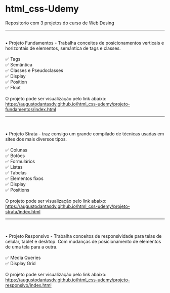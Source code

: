 # html_css-Udemy
 Repositorio com 3 projetos do curso de Web Desing
 <br>
 <hr>
 <br>
 ▪️ Projeto Fundamentos - Trabalha conceitos de posicionamentos verticais e horizontais de elementos, semântica de tags e classes.<br>
 <br>
 ✅ Tags<br>
 ✅ Semântica<br>
 ✅ Classes e Pseudoclasses<br>
 ✅ Display<br>
 ✅ Position<br>
 ✅ Float<br>
 <br>
 O projeto pode ser visualização pelo link abaixo:<br>
 <a href="https://augustodantasdv.github.io/html_css-Udemy/projeto-fundamentos/index.html">https://augustodantasdv.github.io/html_css-udemy/projeto-fundamentos/index.html</a>
 <br>
 <hr>
 <br>
 
 ▪️ Projeto Strata - traz consigo um grande compilado de técnicas usadas em sites dos mais diversos tipos.<br>
 <br>
 ✅ Colunas<br>
	✅ Botões<br>
	✅ Formulários<br>
	✅ Listas<br>
	✅ Tabelas<br>
	✅ Elementos fixos<br>
	✅ Display<br>
	✅ Positions<br>
 <br>
 O projeto pode ser visualização pelo link abaixo:<br>
 <a href="https://augustodantasdv.github.io/html_css-Udemy/projeto-strata/index.html">https://augustodantasdv.github.io/html_css-udemy/projeto-strata/index.html</a>
 <br>
 <hr>
 <br>
 
 ▪️ Projeto Responsivo - Trabalha conceitos de responsividade para telas de celular, tablet e desktop. Com mudanças de posicionamento de elementos de uma tela para a outra.<br>
 <br>
 ✅ Media Queries<br>
 ✅ Display Grid<br>
 <br>
 O projeto pode ser visualização pelo link abaixo:<br>
 <a href="https://augustodantasdv.github.io/html_css-Udemy/projeto-responsivo/index.html">https://augustodantasdv.github.io/html_css-udemy/projeto-responsivo/index.html</a>
 
 



 
 
